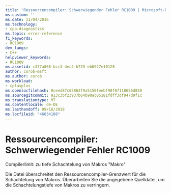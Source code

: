 ```yaml
---
title: 'Ressourcencompiler: Schwerwiegender Fehler RC1009 | Microsoft-Dokumentation'
ms.custom: ''
ms.date: 11/04/2016
ms.technology:
- cpp-diagnostics
ms.topic: error-reference
f1_keywords:
- RC1009
dev_langs:
- C++
helpviewer_keywords:
- RC1009
ms.assetid: c377a068-bcc3-4ec4-b725-eb6927e10128
author: corob-msft
ms.author: corob
ms.workload:
- cplusplus
ms.openlocfilehash: 0ceed87c62863f9a5150feebf90f67118656d858
ms.sourcegitcommit: 913c3bf23937b64b90ac05181fdff3df947d9f1c
ms.translationtype: MT
ms.contentlocale: de-DE
ms.lasthandoff: 09/18/2018
ms.locfileid: "46034108"
---
```

# <a name="resource-compiler-fatal-error-rc1009"></a>Ressourcencompiler: Schwerwiegender Fehler RC1009

Compilerlimit: zu tiefe Schachtelung von Makros "Makro"

Die Datei überschreitet den Ressourcencompiler-Grenzwert für die Schachtelung von Makros. Überarbeiten Sie die angegebene Quelldatei, um die Schachtelungstiefe von Makros zu verringern.